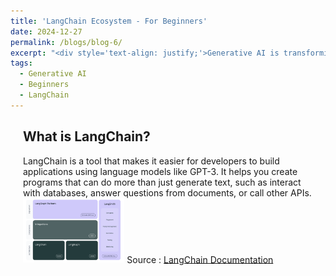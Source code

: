 ```yaml
---
title: 'LangChain Ecosystem - For Beginners'
date: 2024-12-27
permalink: /blogs/blog-6/
excerpt: "<div style='text-align: justify;'>Generative AI is transforming various industries by enabling machines to create content like images, music, and text. In this blog post, we'll explore how beginners can easily start using generative AI tools without the need for complex setups or powerful hardware."
tags:
  - Generative AI
  - Beginners
  - LangChain
---
```

<div style="margin-left: 20px; margin-right: 20px; margin-top: 20px; margin-bottom: 30px;"> 

<h2>What is LangChain?</h2>
 LangChain is a tool that makes it easier for developers to build applications using language models like GPT-3. It helps you create programs that can do more than just generate text, such as interact with databases, answer questions from documents, or call other APIs. 


<img src="/images/posts/langchain.png" width="35%" alt="Result" />
Source :  <a href="https://colab.research.google.com/" target="_blank">LangChain Documentation</a>
</div>
